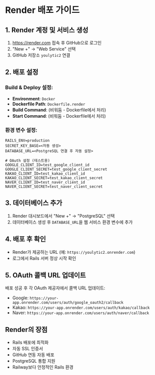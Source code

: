 # Render 배포 가이드

## 1. Render 계정 및 서비스 생성
1. https://render.com 접속 후 GitHub으로 로그인
2. "New +" → "Web Service" 선택
3. GitHub 저장소 `youlytic2` 연결

## 2. 배포 설정
### Build & Deploy 설정:
- **Environment**: `Docker`
- **Dockerfile Path**: `Dockerfile.render`
- **Build Command**: (비워둠 - Dockerfile에서 처리)
- **Start Command**: (비워둠 - Dockerfile에서 처리)

### 환경 변수 설정:
```
RAILS_ENV=production
SECRET_KEY_BASE=<자동 생성>
DATABASE_URL=<PostgreSQL 연결 후 자동 설정>

# OAuth 설정 (테스트용)
GOOGLE_CLIENT_ID=test_google_client_id
GOOGLE_CLIENT_SECRET=test_google_client_secret
KAKAO_CLIENT_ID=test_kakao_client_id
KAKAO_CLIENT_SECRET=test_kakao_client_secret
NAVER_CLIENT_ID=test_naver_client_id
NAVER_CLIENT_SECRET=test_naver_client_secret
```

## 3. 데이터베이스 추가
1. Render 대시보드에서 "New +" → "PostgreSQL" 선택
2. 데이터베이스 생성 후 `DATABASE_URL`을 웹 서비스 환경 변수에 추가

## 4. 배포 후 확인
- Render가 제공하는 URL (예: `https://youlytic2.onrender.com`)
- 로그에서 Rails 서버 정상 시작 확인

## 5. OAuth 콜백 URL 업데이트
배포 성공 후 각 OAuth 제공자에서 콜백 URL 업데이트:
- Google: `https://your-app.onrender.com/users/auth/google_oauth2/callback`
- Kakao: `https://your-app.onrender.com/users/auth/kakao/callback`
- Naver: `https://your-app.onrender.com/users/auth/naver/callback`

## Render의 장점
- Rails 배포에 최적화
- 자동 SSL 인증서
- GitHub 연동 자동 배포
- PostgreSQL 통합 지원
- Railway보다 안정적인 Rails 환경
